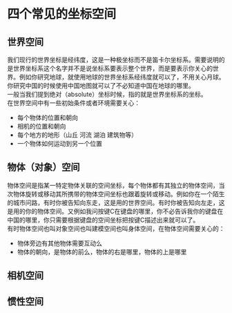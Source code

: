 # 四个常见的坐标空间

## 世界空间  

我们现行的世界坐标是经纬度，这是一种极坐标而不是笛卡尔坐标系。需要说明的是世界坐标系这个名字并不是说坐标系要表示整个世界，而是要表示你关心的世界。例如你研究地球，就使用地球的世界坐标系经纬度就可以了，不用关心月球。你研究中国的时候使用中国地图就可以了不必知道中国在地球的哪里。  
一般当我们提到绝对（absolute）坐标时候，指的就是世界坐标系的坐标。  
在世界空间中有一些初始条件或者环境需要关心：  

- 每个物体的位置和朝向  
- 相机的位置和朝向  
- 每个地方的地形（山丘 河流 湖泊 建筑物等）
- 一个物体如何运动到另一个位置

## 物体（对象）空间

物体空间是指某一特定物体关联的空间坐标，每个物体都有其独立的物体空间，当次物体旋转或移动其所携带的物体空间坐标也跟着旋转或移动。例如你在一个陌生的城市问路，有时你被告知向东走，这是用的世界空间。有时你被告知向左走，这是用的你的物体空间。又例如我问按键C在键盘的哪里，你不必告诉我你的键盘在中国的哪里，你只需要根据键盘的空间坐标把按键C描述出来就可以了。  
有时物体空间也叫对象空间也叫建模空间也叫身体空间，在物体空间需要关心的：  

- 物体旁边有其他物体需要互动么
- 物体的朝向，是物体的前么，物体的右是哪里，物体的上是哪里

## 相机空间

## 惯性空间
